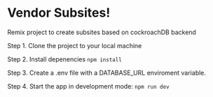 # Vendor Subsites!

Remix project to create subsites based on cockroachDB backend

Step 1. Clone the project to your local machine

Step 2. Install depenencies
`npm install`

Step 3. Create a .env file with a DATABASE_URL enviroment variable.

Step 4. Start the app in development mode:
`npm run dev`
